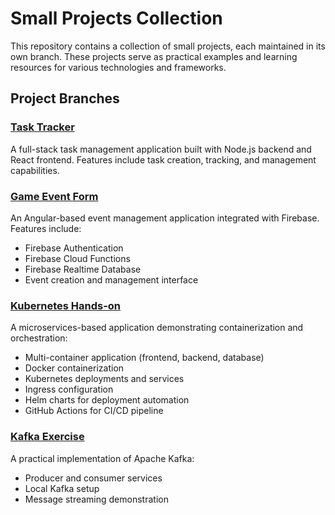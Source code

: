 # Small Projects Collection

This repository contains a collection of small projects, each maintained in its own branch. These projects serve as practical examples and learning resources for various technologies and frameworks.

## Project Branches

### [Task Tracker](https://github.com/ChanitaIvanova/small-projects/tree/task-tracker)
A full-stack task management application built with Node.js backend and React frontend. Features include task creation, tracking, and management capabilities.

### [Game Event Form](https://github.com/ChanitaIvanova/small-projects/tree/game-event-form)
An Angular-based event management application integrated with Firebase. Features include:
- Firebase Authentication
- Firebase Cloud Functions
- Firebase Realtime Database
- Event creation and management interface

### [Kubernetes Hands-on](https://github.com/ChanitaIvanova/small-projects/tree/kubernetes-hands-on)
A microservices-based application demonstrating containerization and orchestration:
- Multi-container application (frontend, backend, database)
- Docker containerization
- Kubernetes deployments and services
- Ingress configuration
- Helm charts for deployment automation
- GitHub Actions for CI/CD pipeline

### [Kafka Exercise](https://github.com/ChanitaIvanova/small-projects/tree/kafka-exercise)
A practical implementation of Apache Kafka:
- Producer and consumer services
- Local Kafka setup
- Message streaming demonstration